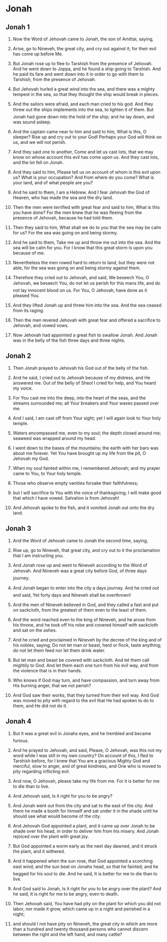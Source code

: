 # Jonah

## Jonah 1

1. Now the Word of Jehovah came to Jonah, the son of Amittai, saying,

2. Arise, go to Nineveh, the great city, and cry out against it; for their evil has come up before Me.

3. But Jonah rose up to flee to Tarshish from the presence of Jehovah. And he went down to Joppa, and he found a ship going to Tarshish. And he paid its fare and went down into it in order to go with them to Tarshish, from the presence of Jehovah.

4. But Jehovah hurled a great wind into the sea, and there was a mighty tempest in the sea, so that they thought the ship would break in pieces.

5. And the sailors were afraid, and each man cried to his god. And they threw out the ships implements into the sea, to lighten it of them. But Jonah had gone down into the hold of the ship; and he lay down, and was sound asleep.

6. And the captain came near to him and said to him, What is this, O sleeper? Rise up and cry out to your God! Perhaps your God will think on us, and we will not perish.

7. And they said one to another, Come and let us cast lots, that we may know on whose account this evil has come upon us. And they cast lots, and the lot fell on Jonah.

8. And they said to him, Please tell us on account of whom is this evil upon us? What is your occupation? And from where do you come? What is your land, and of what people are you?

9. And he said to them, I am a Hebrew. And I fear Jehovah the God of Heaven, who has made the sea and the dry land.

10. Then the men were terrified with great fear and said to him, What is this you have done? For the men knew that he was fleeing from the presence of Jehovah, because he had told them.

11. Then they said to him, What shall we do to you that the sea may be calm for us? For the sea was going on and being stormy.

12. And he said to them, Take me up and throw me out into the sea. And the sea will be calm for you. For I know that this great storm is upon you because of me.

13. Nevertheless the men rowed hard to return to land, but they were not able, for the sea was going on and being stormy against them.

14. Therefore they cried out to Jehovah, and said, We beseech You, O Jehovah, we beseech You, do not let us perish for this mans life, and do not lay innocent blood on us. For You, O Jehovah, have done as it pleased You.

15. And they lifted Jonah up and threw him into the sea. And the sea ceased from its raging.

16. Then the men revered Jehovah with great fear and offered a sacrifice to Jehovah, and vowed vows.

17. Now Jehovah had appointed a great fish to swallow Jonah. And Jonah was in the belly of the fish three days and three nights.

## Jonah 2

1. Then Jonah prayed to Jehovah his God out of the belly of the fish.

2. And he said, I cried out to Jehovah because of my distress, and He answered me. Out of the belly of Sheol I cried for help, and You heard my voice.

3. For You cast me into the deep, into the heart of the seas, and the streams surrounded me; all Your breakers and Your waves passed over me.

4. And I said, I am cast off from Your sight; yet I will again look to Your holy temple.

5. Waters encompassed me, even to my soul; the depth closed around me; seaweed was wrapped around my head.

6. I went down to the bases of the mountains; the earth with her bars was about me forever. Yet You have brought up my life from the pit, O Jehovah my God.

7. When my soul fainted within me, I remembered Jehovah; and my prayer came to You, to Your holy temple.

8. Those who observe empty vanities forsake their faithfulness;

9. but I will sacrifice to You with the voice of thanksgiving; I will make good that which I have vowed. Salvation is from Jehovah!

10. And Jehovah spoke to the fish, and it vomited Jonah out onto the dry land.

## Jonah 3

1. And the Word of Jehovah came to Jonah the second time, saying,

2. Rise up, go to Nineveh, that great city, and cry out to it the proclamation that I am instructing you.

3. And Jonah rose up and went to Nineveh according to the Word of Jehovah. And Nineveh was a great city before God, of three days journey.

4. And Jonah began to enter into the city a days journey. And he cried out and said, Yet forty days and Nineveh shall be overthrown!

5. And the men of Nineveh believed in God, and they called a fast and put on sackcloth, from the greatest of them even to the least of them.

6. And the word reached even to the king of Nineveh, and he arose from his throne, and he took off his robe and covered himself with sackcloth and sat on the ashes.

7. And he cried and proclaimed in Nineveh by the decree of the king and of his nobles, saying, Do not let man or beast, herd or flock, taste anything; do not let them feed nor let them drink water.

8. But let man and beast be covered with sackcloth. And let them call mightily to God. And let them each one turn from his evil way, and from the violence that is in their hands.

9. Who knows if God may turn, and have compassion, and turn away from His burning anger, that we not perish?

10. And God saw their works, that they turned from their evil way. And God was moved to pity with regard to the evil that He had spoken to do to them, and He did not do it.

## Jonah 4

1. But it was a great evil in Jonahs eyes, and he trembled and became furious.

2. And he prayed to Jehovah, and said, Please, O Jehovah, was this not my word while I was still in my own country? On account of this, I fled to Tarshish before, for I knew that You are a gracious Mighty God and merciful, slow to anger, and of great kindness, and One who is moved to pity regarding inflicting evil.

3. And now, O Jehovah, please take my life from me. For it is better for me to die than to live.

4. And Jehovah said, Is it right for you to be angry?

5. And Jonah went out from the city and sat to the east of the city. And there he made a booth for himself and sat under it in the shade until he should see what would become of the city.

6. And Jehovah God appointed a plant, and it came up over Jonah to be shade over his head, in order to deliver him from his misery. And Jonah rejoiced over the plant with great joy.

7. But God appointed a worm early as the next day dawned, and it struck the plant, and it withered.

8. And it happened when the sun rose, that God appointed a scorching east wind; and the sun beat on Jonahs head, so that he fainted; and he begged for his soul to die. And he said, It is better for me to die than to live.

9. And God said to Jonah, Is it right for you to be angry over the plant? And he said, It is right for me to be angry, even to death.

10. Then Jehovah said, You have had pity on the plant for which you did not labor, nor made it grow, which came up in a night and perished in a night;

11. and should I not have pity on Nineveh, the great city in which are more than a hundred and twenty thousand persons who cannot discern between the right and the left hand, and many cattle?

